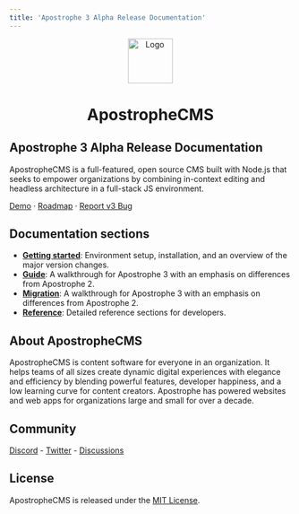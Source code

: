 ```yaml
---
title: 'Apostrophe 3 Alpha Release Documentation'
---
```


<div align="center">
  <a href="https://github.com/github_username/repo_name">
    <img src="/images/apos-dark.png" alt="Logo" width="80" height="80">
  </a>
  <h1 align="center">ApostropheCMS</h1>
</div>

## Apostrophe 3 Alpha Release Documentation

ApostropheCMS is a full-featured, open source CMS built with Node.js that seeks to empower organizations by combining in-context editing and headless architecture in a full-stack JS environment.

[Demo](https://demo.apos3.dev/) · [Roadmap](https://portal.productboard.com/apostrophecms/1-product-roadmap) · [Report v3 Bug](https://github.com/apostrophecms/apostrophe/issues/new?assignees=&labels=3.0,bug&template=bug_report.md&title=)

## Documentation sections

- [**Getting started**](/guide/setting-up.md): Environment setup, installation, and an overview of the major version changes.
- [**Guide**](/guide/introduction.md): A walkthrough for Apostrophe 3 with an emphasis on differences from Apostrophe 2.
- [**Migration**](/guide/new-apostrophe.md): A walkthrough for Apostrophe 3 with an emphasis on differences from Apostrophe 2.
- [**Reference**](/reference/): Detailed reference sections for developers.

## About ApostropheCMS

ApostropheCMS is content software for everyone in an organization. It helps teams of all sizes create dynamic digital experiences with elegance and efficiency by blending powerful features, developer happiness, and a low learning curve for content creators. Apostrophe has powered websites and web apps for organizations large and small for over a decade.

## Community

[Discord](https://discord.com/invite/XkbRNq7) - [Twitter](https://twitter.com/apostrophecms) - [Discussions](https://github.com/apostrophecms/apostrophe/discussions)

## License

ApostropheCMS is released under the [MIT License](https://github.com/apostrophecms/apostrophe/blob/main/LICENSE.md).
